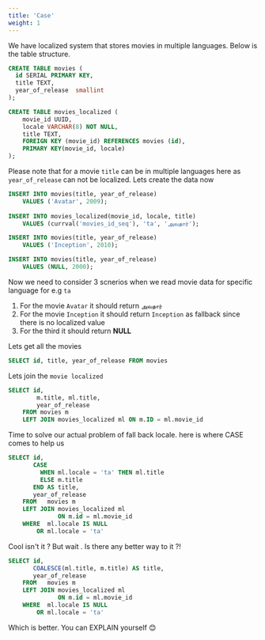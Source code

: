 ```yaml
---
title: 'Case'
weight: 1
--- 
```


We have localized system that stores movies in multiple languages. Below is the table structure.

```sql
CREATE TABLE movies (
  id SERIAL PRIMARY KEY,
  title TEXT,
  year_of_release  smallint 
);

CREATE TABLE movies_localized (
    movie_id UUID,
    locale VARCHAR(8) NOT NULL,
    title TEXT,
    FOREIGN KEY (movie_id) REFERENCES movies (id),
    PRIMARY KEY(movie_id, locale)
);
```

Please note that for a movie `title` can be in multiple languages here as `year_of_release` can not be localized. Lets create the data now


```sql
INSERT INTO movies(title, year_of_release)
	VALUES ('Avatar', 2009);
	
INSERT INTO movies_localized(movie_id, locale, title) 
	VALUES (currval('movies_id_seq'), 'ta', 'அவதார்');

INSERT INTO movies(title, year_of_release)
	VALUES ('Inception', 2010);

INSERT INTO movies(title, year_of_release)
	VALUES (NULL, 2000);    
```

Now we need to consider 3 scnerios when we read movie data for specific language for e.g `ta`

1. For the movie `Avatar` it should return `அவதார்`
2. For the movie `Inception` it should return `Inception` as fallback since there is no localized value
3. For the third it should return **NULL**

Lets get all the movies 

```sql
SELECT id, title, year_of_release FROM movies
```

Lets join the `movie localized`

```sql
SELECT id, 
        m.title, ml.title, 
        year_of_release 
    FROM movies m
	LEFT JOIN movies_localized ml ON m.ID = ml.movie_id
```

Time to solve our actual problem of fall back locale. here is where CASE comes to help us

```sql
SELECT id,
       CASE
         WHEN ml.locale = 'ta' THEN ml.title
         ELSE m.title
       END AS title,
       year_of_release
    FROM   movies m
    LEFT JOIN movies_localized ml
              ON m.id = ml.movie_id
    WHERE  ml.locale IS NULL
        OR ml.locale = 'ta'
```

Cool isn't it ? But wait . Is there any better way to it ?!

```sql
SELECT id,
       COALESCE(ml.title, m.title) AS title,
       year_of_release
    FROM   movies m
    LEFT JOIN movies_localized ml
              ON m.id = ml.movie_id
    WHERE  ml.locale IS NULL
        OR ml.locale = 'ta'
```

Which is better. You can EXPLAIN yourself 😊